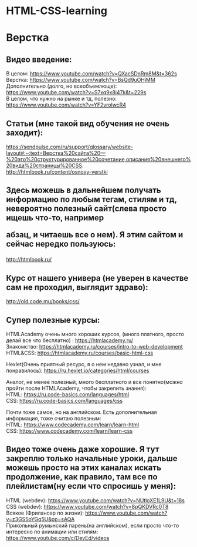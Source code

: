 # HTML-CSS-learning

# **Верстка**

## Видео введение:
В целом: https://www.youtube.com/watch?v=QXacSDnRm8M&t=362s  
Верстка: https://www.youtube.com/watch?v=BsQd9uOHjMM  
Дополнительно (долго, но всеобъемлюще): https://www.youtube.com/watch?v=S7xq9x8i47k&t=229s  
В целом, что нужно на рынке и тд, полезно: https://www.youtube.com/watch?v=YF2vrolwcR4  

## Статьи (мне такой вид обучения не очень заходит):
https://sendpulse.com/ru/support/glossary/website-layout#:~:text=Верстка%20сайта%20—%20это%20структурированное%20сочетание,описания%20внешнего%20вида%20страницы%20CSS.  
http://htmlbook.ru/content/osnovy-verstki  

## Здесь можешь в дальнейшем получать информацию по любым тегам, стилям и тд, невероятно полезный сайт(слева просто ищешь что-то, например <p> абзац, и читаешь все о нем). Я этим сайтом и сейчас нередко пользуюсь:
http://htmlbook.ru/  

## Курс от нашего универа (не уверен в качестве сам не проходил, выглядит здраво):
http://old.code.mu/books/css/

## Супер полезные курсы:
HTMLAcademy очень много хороших курсов, (много платного, просто делай все что бесплатно) : https://htmlacademy.ru/  
Знакомство: https://htmlacademy.ru/courses/intro-to-web-development  
HTML&CSS: https://htmlacademy.ru/courses/basic-html-css  

Hexlet(Очень приятный ресурс, я о нем недавно узнал, и мне понравилось): https://ru.hexlet.io/categories/html/courses

Аналог, не менее полезный, много бесплатного и все понятно(можно пройти после HTMLAcademy, чтобы закрепить знания):   
HTML: https://ru.code-basics.com/languages/html  
CSS: https://ru.code-basics.com/languages/css  

Почти тоже самое, но на английском. Есть дополнительная информация, тоже считаю полезным:   
HTML: https://www.codecademy.com/learn/learn-html  
CSS: https://www.codecademy.com/learn/learn-css  


## Видео тоже очень даже хорошие. Я тут закреплю только начальные уроки, дальше можешь просто на этих каналах искать продолжение, как правило, там все по плейлистам(ну если что спросишь у меня):  
HTML (webdev): https://www.youtube.com/watch?v=NUtloXE1L9U&t=18s  
CSS (webdev): https://www.youtube.com/watch?v=8pQKDVRc0T8  
Всякое (Фрилансер по жизни): https://www.youtube.com/watch?v=z3GS5oYGq5U&pp=sAQA  
Прикольный румынский парень(на английском), если просто что-то интересно по анимации или стилям: https://www.youtube.com/c/DevEd/videos  


